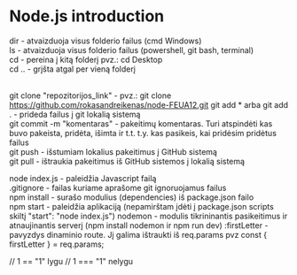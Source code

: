 # Node.js introduction

dir - atvaizduoja visus folderio failus (cmd Windows) <br/>
ls - atvaizduoja visus folderio failus (powershell, git bash, terminal) <br/>
cd - pereina į kitą folderį pvz.: cd Desktop <br/>
cd .. - grįšta atgal per vieną folderį <br/> <br/>

git clone "repozitorijos_link" - pvz.: git clone https://github.com/rokasandreikenas/node-FEUA12.git
git add \* arba git add . - prideda failus į git lokalią sistemą <br/>
git commit -m "komentaras" - pakeitimų komentaras. Turi atspindėti kas buvo pakeista, pridėta, išimta ir t.t. t.y. kas pasikeis, kai pridėsim pridėtus failus <br/>
git push - išstumiam lokalius pakeitimus į GitHub sistemą <br/>
git pull - ištraukia pakeitimus iš GitHub sistemos į lokalią sistemą <br/>

node index.js - paleidžia Javascript failą <br/>
.gitignore - failas kuriame aprašome git ignoruojamus failus <br/>
npm install - surašo modulius (dependencies) iš package.json failo <br/>
npm start - paleidžia aplikaciją (nepamirštam įdėti į package.json scripts skiltį "start": "node index.js")
nodemon - modulis tikrininantis pasikeitimus ir atnaujinantis serverį (npm install nodemon ir npm run dev)
:firstLetter - pavyzdys dinaminio route. Jį galima ištraukti iš req.params pvz const { firstLetter } = req.params;

// 1 == "1" lygu
// 1 === "1" nelygu
